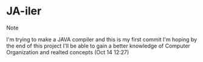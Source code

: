 # JA-iler
> [!NOTE] 
> I'm trying to make a JAVA compiler and this is my first commit I'm hoping by the end of this project I'll be able to gain a better knowledge of Computer Organization and realted concepts (Oct 14 12:27)